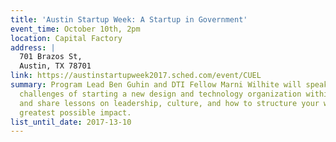 ```yaml
---
title: 'Austin Startup Week: A Startup in Government'
event_time: October 10th, 2pm
location: Capital Factory
address: |
  701 Brazos St,
  Austin, TX 78701
link: https://austinstartupweek2017.sched.com/event/CUEL
summary: Program Lead Ben Guhin and DTI Fellow Marni Wilhite will speak about the
  challenges of starting a new design and technology organization within city government
  and share lessons on leadership, culture, and how to structure your work for the
  greatest possible impact.
list_until_date: 2017-13-10
---
```


